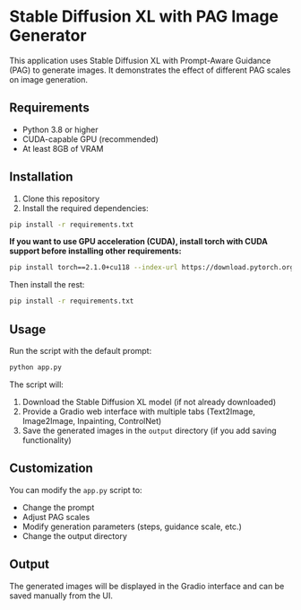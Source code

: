# Stable Diffusion XL with PAG Image Generator

This application uses Stable Diffusion XL with Prompt-Aware Guidance (PAG) to generate images. It demonstrates the effect of different PAG scales on image generation.

## Requirements

- Python 3.8 or higher
- CUDA-capable GPU (recommended)
- At least 8GB of VRAM

## Installation

1. Clone this repository
2. Install the required dependencies:
```bash
pip install -r requirements.txt
```

**If you want to use GPU acceleration (CUDA), install torch with CUDA support before installing other requirements:**
```bash
pip install torch==2.1.0+cu118 --index-url https://download.pytorch.org/whl/cu118
```
Then install the rest:
```bash
pip install -r requirements.txt
```

## Usage

Run the script with the default prompt:
```bash
python app.py
```

The script will:
1. Download the Stable Diffusion XL model (if not already downloaded)
2. Provide a Gradio web interface with multiple tabs (Text2Image, Image2Image, Inpainting, ControlNet)
3. Save the generated images in the `output` directory (if you add saving functionality)

## Customization

You can modify the `app.py` script to:
- Change the prompt
- Adjust PAG scales
- Modify generation parameters (steps, guidance scale, etc.)
- Change the output directory

## Output

The generated images will be displayed in the Gradio interface and can be saved manually from the UI. 